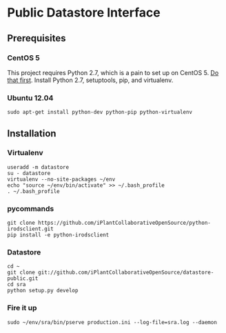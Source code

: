 Public Datastore Interface
==========================

Prerequisites
-------------------------

### CentOS 5

This project requires Python 2.7, which is a pain to set up on CentOS 5. 
[Do that first](http://toomuchdata.com/2012/06/25/how-to-install-python-2-7-3-on-centos-6-2/).
Install Python 2.7, setuptools, pip, and virtualenv.

### Ubuntu 12.04

    sudo apt-get install python-dev python-pip python-virtualenv

Installation
------------

### Virtualenv
    useradd -m datastore
    su - datastore
    virtualenv --no-site-packages ~/env
    echo "source ~/env/bin/activate" >> ~/.bash_profile
    . ~/.bash_profile

### pycommands
    git clone https://github.com/iPlantCollaborativeOpenSource/python-irodsclient.git
    pip install -e python-irodsclient

### Datastore 
    cd ~
    git clone git://github.com/iPlantCollaborativeOpenSource/datastore-public.git
    cd sra
    python setup.py develop

### Fire it up
    sudo ~/env/sra/bin/pserve production.ini --log-file=sra.log --daemon
